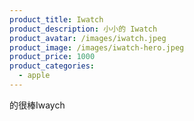 ```yaml
---
product_title: Iwatch
product_description: 小小的 Iwatch
product_avatar: /images/iwatch.jpeg
product_image: /images/iwatch-hero.jpeg
product_price: 1000
product_categories:
  - apple
---
```

 的很棒﻿Iwaych